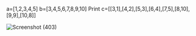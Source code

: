 a=[1,2,3,4,5] b=[3,4,5,6,7,8,9,10] 
Print c=[[3,1],[4,2],[5,3],[6,4],[7,5],[8,10],[9,9],[10,8]]

![Screenshot (403)](https://github.com/AnshiKothari5/Python_List/assets/98880186/7397add0-a0e0-4fa3-804d-ffc661def559)
